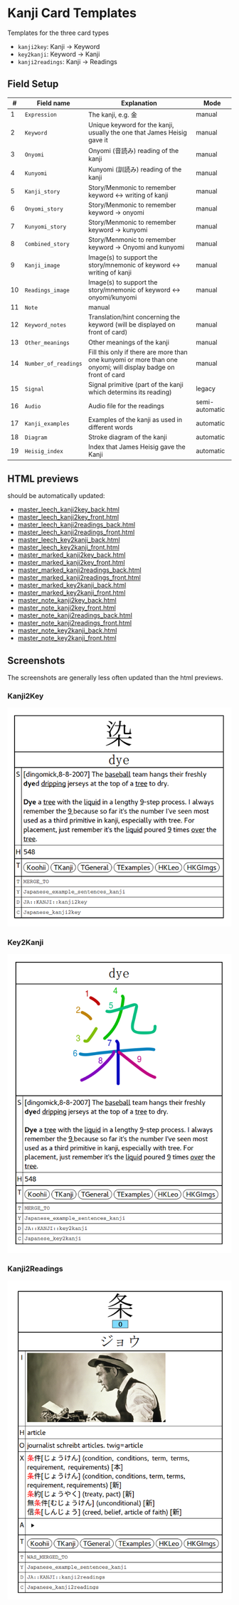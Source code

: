 # Kanji Card Templates

Templates for the three card types

* ```kanji2key```: Kanji → Keyword
* ```key2kanji```: Keyword → Kanji
* ```kanji2readings```: Kanji → Readings

## Field Setup

|#|Field name|Explanation|Mode|
|---|---|---|---|
|1| ```Expression``` |  The kanji, e.g. 金  |  manual | 
|2| ```Keyword``` |  Unique keyword for the kanji, usually the one that James Heisig gave it  |  manual | 
|3| ```Onyomi``` |  Onyomi (音読み) reading of the kanji  |  manual | 
|4| ```Kunyomi``` |  Kunyomi (訓読み) reading of the kanji  |  manual | 
|5| ```Kanji_story``` |  Story/Menmonic to remember keyword ↔ writing of kanji  |  manual | 
|6| ```Onyomi_story``` |  Story/Menmonic to remember keyword → onyomi  |  manual | 
|7| ```Kunyomi_story``` |  Story/Menmonic to remember keyword → kunyomi  |  manual | 
|8| ```Combined_story``` |  Story/Menmonic to remember keyword → Onyomi and kunyomi  |  manual | 
|9| ```Kanji_image``` |  Image(s) to support the story/mnemonic of keyword ↔ writing of kanji  |  manual | 
|10| ```Readings_image``` |  Image(s) to support the story/mnemonic of keyword ↔ onyomi/kunyomi  |  manual | 
|11| ```Note```  |  manual | 
|12| ```Keyword_notes``` |  Translation/hint concerning the keyword (will be displayed on front of card)  |  manual | 
|13| ```Other_meanings``` |  Other meanings of the kanji  |  manual | 
|14| ```Number_of_readings``` |  Fill this only if there are more than one kunyomi or more than one onyomi; will display badge on front of card  |  manual | 
|15| ```Signal``` |  Signal primitive (part of the kanji which determins its reading)  |  legacy | 
|16| ```Audio``` |  Audio file for the readings  |  semi-automatic | 
|17| ```Kanji_examples``` |  Examples of the kanji as used in different words  |  automatic | 
|18| ```Diagram``` |  Stroke diagram of the kanji  |  automatic | 
|19| ```Heisig_index``` |  Index that James Heisig gave the Kanji  |  automatic | 

## HTML previews

should be automatically updated:

* [master_leech_kanji2key_back.html](http://htmlpreview.github.com/?https://github.com/klieret/readme-files/blob/master/anki-card-templates/cards/japanese/kanji/html_rendered/master_leech_kanji2key_back.html)
* [master_leech_kanji2key_front.html](http://htmlpreview.github.com/?https://github.com/klieret/readme-files/blob/master/anki-card-templates/cards/japanese/kanji/html_rendered/master_leech_kanji2key_front.html)
* [master_leech_kanji2readings_back.html](http://htmlpreview.github.com/?https://github.com/klieret/readme-files/blob/master/anki-card-templates/cards/japanese/kanji/html_rendered/master_leech_kanji2readings_back.html)
* [master_leech_kanji2readings_front.html](http://htmlpreview.github.com/?https://github.com/klieret/readme-files/blob/master/anki-card-templates/cards/japanese/kanji/html_rendered/master_leech_kanji2readings_front.html)
* [master_leech_key2kanji_back.html](http://htmlpreview.github.com/?https://github.com/klieret/readme-files/blob/master/anki-card-templates/cards/japanese/kanji/html_rendered/master_leech_key2kanji_back.html)
* [master_leech_key2kanji_front.html](http://htmlpreview.github.com/?https://github.com/klieret/readme-files/blob/master/anki-card-templates/cards/japanese/kanji/html_rendered/master_leech_key2kanji_front.html)
* [master_marked_kanji2key_back.html](http://htmlpreview.github.com/?https://github.com/klieret/readme-files/blob/master/anki-card-templates/cards/japanese/kanji/html_rendered/master_marked_kanji2key_back.html)
* [master_marked_kanji2key_front.html](http://htmlpreview.github.com/?https://github.com/klieret/readme-files/blob/master/anki-card-templates/cards/japanese/kanji/html_rendered/master_marked_kanji2key_front.html)
* [master_marked_kanji2readings_back.html](http://htmlpreview.github.com/?https://github.com/klieret/readme-files/blob/master/anki-card-templates/cards/japanese/kanji/html_rendered/master_marked_kanji2readings_back.html)
* [master_marked_kanji2readings_front.html](http://htmlpreview.github.com/?https://github.com/klieret/readme-files/blob/master/anki-card-templates/cards/japanese/kanji/html_rendered/master_marked_kanji2readings_front.html)
* [master_marked_key2kanji_back.html](http://htmlpreview.github.com/?https://github.com/klieret/readme-files/blob/master/anki-card-templates/cards/japanese/kanji/html_rendered/master_marked_key2kanji_back.html)
* [master_marked_key2kanji_front.html](http://htmlpreview.github.com/?https://github.com/klieret/readme-files/blob/master/anki-card-templates/cards/japanese/kanji/html_rendered/master_marked_key2kanji_front.html)
* [master_note_kanji2key_back.html](http://htmlpreview.github.com/?https://github.com/klieret/readme-files/blob/master/anki-card-templates/cards/japanese/kanji/html_rendered/master_note_kanji2key_back.html)
* [master_note_kanji2key_front.html](http://htmlpreview.github.com/?https://github.com/klieret/readme-files/blob/master/anki-card-templates/cards/japanese/kanji/html_rendered/master_note_kanji2key_front.html)
* [master_note_kanji2readings_back.html](http://htmlpreview.github.com/?https://github.com/klieret/readme-files/blob/master/anki-card-templates/cards/japanese/kanji/html_rendered/master_note_kanji2readings_back.html)
* [master_note_kanji2readings_front.html](http://htmlpreview.github.com/?https://github.com/klieret/readme-files/blob/master/anki-card-templates/cards/japanese/kanji/html_rendered/master_note_kanji2readings_front.html)
* [master_note_key2kanji_back.html](http://htmlpreview.github.com/?https://github.com/klieret/readme-files/blob/master/anki-card-templates/cards/japanese/kanji/html_rendered/master_note_key2kanji_back.html)
* [master_note_key2kanji_front.html](http://htmlpreview.github.com/?https://github.com/klieret/readme-files/blob/master/anki-card-templates/cards/japanese/kanji/html_rendered/master_note_key2kanji_front.html)

## Screenshots

The screenshots are generally less often updated than the html previews.

### Kanji2Key

![kanji2key_1](https://github.com/klieret/readme-files/blob/master/anki-card-templates/cards/japanese/kanji/kanji2key.png)

### Key2Kanji

![key2kanji_1](https://github.com/klieret/readme-files/blob/master/anki-card-templates/cards/japanese/kanji/key2kanji.png)

### Kanji2Readings

![1.png](https://github.com/klieret/readme-files/blob/master/anki-card-templates/cards/japanese/kanji/kanji2readings.png)
